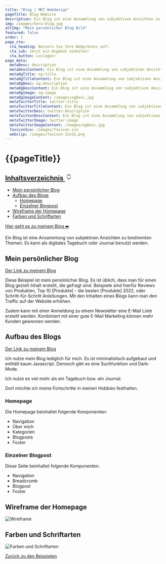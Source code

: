 ```yaml
---
title: "Blog | MKT Webdesign"
pageTitle: Blog Website
description: Ein Blog ist eine Ansammlung von subjektiven Ansichten zu bestimmten Themen. Es kann als digitales Tagebuch oder Journal benutzt werden.
img: /images/hero-blog.jpg
altImg: "Mein persönlicher Blog Bild"
featured: false
order: 5
page_cta:
  cta_heading: Bessern Sie Ihre Webpräsenz auf!
  cta_sub: Jetzt ein Angebot einholen!
  cta_button: Loslegen!
page_meta:
  metaDesc: description
  metaDescContent: Ein Blog ist eine Ansammlung von subjektiven Ansichten zu bestimmten Themen. Es kann als digitales Tagebuch oder Journal benutzt werden.
  metaOgTitle: og:title
  metaOgTitleContent: Ein Blog ist eine Ansammlung von subjektiven Ansichten zu bestimmten Themen. Es kann als digitales Tagebuch oder Journal benutzt werden.
  metaOgDesc: og:description
  metaOgDescContent: Ein Blog ist eine Ansammlung von subjektiven Ansichten zu bestimmten Themen. Es kann als digitales Tagebuch oder Journal benutzt werden.
  metaOgImage: og:image
  metaOgImageContent: /images/ogDesc.jpg
  metaTwitterTitle: twitter:title
  metaTwitterTitleContent: Ein Blog ist eine Ansammlung von subjektiven Ansichten zu bestimmten Themen. Es kann als digitales Tagebuch oder Journal benutzt werden.
  metaTwitterDesc: twitter:description
  metaTwitterDescContent: Ein Blog ist eine Ansammlung von subjektiven Ansichten zu bestimmten Themen. Es kann als digitales Tagebuch oder Journal benutzt werden.
  metaTwitterImage: twitter:image
  metaTwitterImageContent: /images/ogDesc.jpg
  faviconIco: /images/favicon.ico
  webclip: /images/favicon-32x32.png
---
```


<h1 class="heading-1 | text-primary">{{pageTitle}}</h1>

  <div class="toc">
      <div class="card">
        <div class="card-body">
        <h2><a class="" data-bs-toggle="collapse" href="#collapseTOC" role="button" aria-expanded="false" aria-controls="collapseTOC">Inhaltsverzeichnis 
        <svg xmlns="http://www.w3.org/2000/svg" aria-hidden="true" width="24" height="24" fill="currentColor" class="bi bi-chevron-expand" viewBox="0 0 16 16"><path fill-rule="evenodd" d="M3.646 9.146a.5.5 0 0 1 .708 0L8 12.793l3.646-3.647a.5.5 0 0 1 .708.708l-4 4a.5.5 0 0 1-.708 0l-4-4a.5.5 0 0 1 0-.708zm0-2.292a.5.5 0 0 0 .708 0L8 3.207l3.646 3.647a.5.5 0 0 0 .708-.708l-4-4a.5.5 0 0 0-.708 0l-4 4a.5.5 0 0 0 0 .708z"/></svg></a></h2>
        <ul class="collapse" id="collapseTOC">
<li><a href="#mein-persoenlicher-blog">Mein persönlicher Blog</a></li>
<li><a href="#aufbau-des-blogs">Aufbau des Blogs</a>
<ul>
<li><a href="#homepage">Homepage</a>
</li>
<li><a href="#einzelner-blogpost">Einzelner Blogpost</a></li>
</ul>
</li>
<li><a href="#wireframe-der-homepage">Wireframe der Homepage</a></li>
<li><a href="#farben-und-schriftarten">Farben und Schriftarten</a></li>
</ul>
        </div>
      </div>

  </div>

<p class="knopf | my-4 my-md-5"><a target="_blank" class="text-white | btn-main" href="https://minhkhangtran.com/" rel="noopener noreferrer">Hier geht es zu meinem Blog ➡️</a></p>

Ein Blog ist eine Ansammlung von subjektiven Ansichten zu bestimmten Themen. Es kann als digitales Tagebuch oder Journal benutzt werden.

<h2 id="mein-persoenlicher-blog">Mein persönlicher Blog</h2>

<a target="_blank" class="" href="https://minhkhangtran.com/" rel="noopener noreferrer">Der Link zu meinem Blog</a>

Diese Beispiel ist mein persönlicher Blog. Es ist üblich, dass man für einen Blog gezielt Inhalt erstellt, die gefragt sind. Beispiele sind hierfür Reviews von Produkten, Top 10 [Produkte] - die besten [Produkte] 2022, oder Schritt-für-Schritt Anleitungen. Mit den Inhalten eines Blogs kann man den Traffic auf der Website erhöhen.

Zudem kann mit einer Anmeldung zu einem Newsletter eine E-Mail Liste erstellt werden. Kombiniert mit einer gute E-Mail Marketing können mehr Kunden gewonnen werden.

<h2 id="aufbau-des-blogs">Aufbau des Blogs</h2>

<a target="_blank" class="" href="https://minhkhangtran.com/" rel="noopener noreferrer">Der Link zu meinem Blog</a>

Ich nutze mein Blog lediglich für mich. Es ist minimalistisch aufgebaut und enthält kaum Javascript. Dennoch gibt es eine Suchfunktion und Dark-Mode.

Ich nutze es viel mehr als ein Tagebuch bzw. ein Journal.

Dort möchte ich meine Fortschritte in meinen Hobbies festhalten.

<h3 id="homepage">Homepage</h3>

Die Homepage beinhaltet folgende Komponenten:

- Navigation
- Über mich
- Kategorien
- Blogposts
- Footer

<h3 id="einzelner-blogpost">Einzelner Blogpost</h3>

Diese Seite beinhaltet folgende Komponenten:

- Navigation
- Breadcrumb
- Blogpost
- Footer

<h2 id="wireframe">Wireframe der Homepage</h2>

![Wireframe](/images/full-version-blog-homepage.jpg)

<h2 id="farben-und-schriftarten">Farben und Schriftarten</h2>

![Farben und Schriftarten](/images/farben-und-schriftarten-blog.jpg)

<p class="mt-5">
<a href="/beispiele" class="text-dark | btn-second">Zurück zu den Beispielen</a>
</p>
